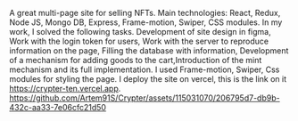A great multi-page site for selling NFTs. 
Main technologies: React, Redux, Node JS, Mongo DB, Express, Frame-motion, Swiper, CSS modules. 
In my work, I solved the following tasks.
Development of site design in figma,
Work with the login token for users, Work with the server to reproduce information on the page, Filling the database with information, 
Development of a mechanism for adding goods to the cart,Introduction of the mint mechanism and its full implementation. 
I used Frame-motion, Swiper, Css modules for styling the page.
I deploy the site on vercel, this is the link on it https://crypter-ten.vercel.app.
https://github.com/Artem91S/Crypter/assets/115031070/206795d7-db9b-432c-aa33-7e06cfc21d50

